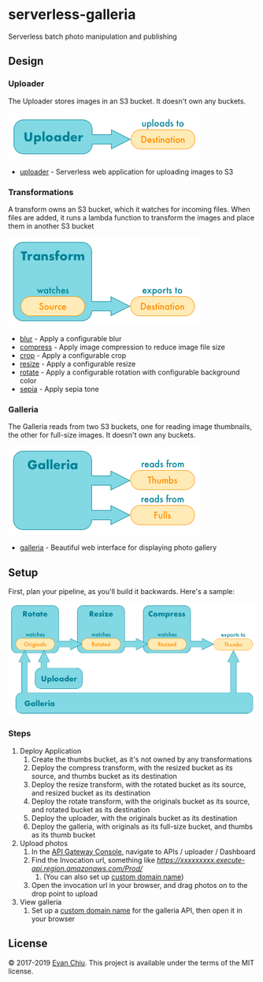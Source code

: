 # serverless-galleria

Serverless batch photo manipulation and publishing

## Design
### Uploader
The Uploader stores images in an S3 bucket.  It doesn't own any buckets.

![uploader](diagrams/uploader.png)

* [uploader](uploader) - Serverless web application for uploading images to S3

### Transformations
A transform owns an S3 bucket, which it watches for incoming files.  When files are added, it runs a lambda function to transform the images and place them in another S3 bucket

![transform](diagrams/transform.png)

* [blur](blur) - Apply a configurable blur
* [compress](compress) - Apply image compression to reduce image file size
* [crop](crop) - Apply a configurable crop
* [resize](resize) - Apply a configurable resize
* [rotate](rotate) - Apply a configurable rotation with configurable background color
* [sepia](sepia) - Apply sepia tone

### Galleria
The Galleria reads from two S3 buckets, one for reading image thumbnails, the other for full-size images.  It doesn't own any buckets.

![galleria](diagrams/galleria.png)

* [galleria](galleria) - Beautiful web interface for displaying photo gallery

## Setup
First, plan your pipeline, as you'll build it backwards.  Here's a sample:

![pipeline](diagrams/pipeline.png)

### Steps
1. Deploy Application
    1. Create the thumbs bucket, as it's not owned by any transformations
    1. Deploy the compress transform, with the resized bucket as its source, and thumbs bucket as its destination
    1. Deploy the resize transform, with the rotated bucket as its source, and resized bucket as its destination
    1. Deploy the rotate transform, with the originals bucket as its source, and rotated bucket as its destination
    1. Deploy the uploader, with the originals bucket as its destination
    1. Deploy the galleria, with originals as its full-size bucket, and thumbs as its thumb bucket
1. Upload photos
    1. In the [API Gateway Console](https://console.aws.amazon.com/apigateway), navigate to APIs / uploader / Dashboard
    1. Find the Invocation url, something like *https://xxxxxxxxx.execute-api.region.amazonaws.com/Prod/*
        1. (You can also set up [custom domain name](http://docs.aws.amazon.com/apigateway/latest/developerguide/how-to-custom-domains.html))
    1. Open the invocation url in your browser, and drag photos on to the drop point to upload
1. View galleria
    1. Set up a [custom domain name](http://docs.aws.amazon.com/apigateway/latest/developerguide/how-to-custom-domains.html) for the galleria API, then open it in your browser

## License
&copy; 2017-2019 [Evan Chiu](https://evanchiu.com). This project is available under the terms of the MIT license.
